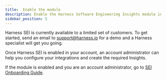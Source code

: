 ```yaml
---
title:  Enable the module
description: Enable the Harness Software Engineering Insights module in your account
sidebar_position: 5
---
```

Harness SEI is currently available to a limited set of customers. To get started, send an email to support@harness.io for a demo and a Harness specialist will get you going.

Once Harness SEI is enabled in your account, an account administrator can help you configure your integrations and create the required Insights.

If the module is enabled and you are an account administrator, go to [SEI Onboarding Guide](/docs/software-engineering-insights/get-started/sei-onboarding-guide).